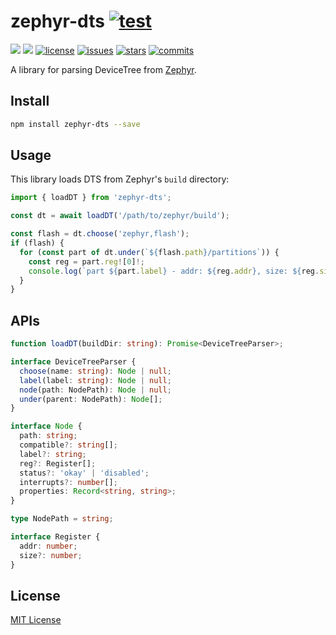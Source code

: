 zephyr-dts [![test](https://github.com/xingrz/zephyr-dts/actions/workflows/test.yml/badge.svg)](https://github.com/xingrz/zephyr-dts/actions/workflows/test.yml)
==========

[![][npm-version]][npm-url] [![][npm-downloads]][npm-url] [![license][license-img]][license-url] [![issues][issues-img]][issues-url] [![stars][stars-img]][stars-url] [![commits][commits-img]][commits-url]

A library for parsing DeviceTree from [Zephyr](https://github.com/zephyrproject-rtos/zephyr).

## Install

```sh
npm install zephyr-dts --save
```

## Usage

This library loads DTS from Zephyr's `build` directory:

```ts
import { loadDT } from 'zephyr-dts';

const dt = await loadDT('/path/to/zephyr/build');

const flash = dt.choose('zephyr,flash');
if (flash) {
  for (const part of dt.under(`${flash.path}/partitions`)) {
    const reg = part.reg![0]!;
    console.log(`part ${part.label} - addr: ${reg.addr}, size: ${reg.size}`);
  }
}
```

## APIs

```ts
function loadDT(buildDir: string): Promise<DeviceTreeParser>;

interface DeviceTreeParser {
  choose(name: string): Node | null;
  label(label: string): Node | null;
  node(path: NodePath): Node | null;
  under(parent: NodePath): Node[];
}

interface Node {
  path: string;
  compatible?: string[];
  label?: string;
  reg?: Register[];
  status?: 'okay' | 'disabled';
  interrupts?: number[];
  properties: Record<string, string>;
}

type NodePath = string;

interface Register {
  addr: number;
  size?: number;
}
```

## License

[MIT License](LICENSE)

[npm-version]: https://img.shields.io/npm/v/zephyr-dts.svg?style=flat-square
[npm-downloads]: https://img.shields.io/npm/dm/zephyr-dts.svg?style=flat-square
[npm-url]: https://www.npmjs.org/package/zephyr-dts
[license-img]: https://img.shields.io/github/license/xingrz/zephyr-dts?style=flat-square
[license-url]: LICENSE
[issues-img]: https://img.shields.io/github/issues/xingrz/zephyr-dts?style=flat-square
[issues-url]: https://github.com/xingrz/zephyr-dts/issues
[stars-img]: https://img.shields.io/github/stars/xingrz/zephyr-dts?style=flat-square
[stars-url]: https://github.com/xingrz/zephyr-dts/stargazers
[commits-img]: https://img.shields.io/github/last-commit/xingrz/zephyr-dts?style=flat-square
[commits-url]: https://github.com/xingrz/zephyr-dts/commits/master
